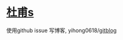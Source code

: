 # [杜甫s](https://github.com/yytmzys/blog/issues/2)

使用github issue 写博客, yihong0618/[gitblog](https://github.com/yihong0618/gitblog)

